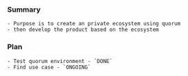 ### Summary
    - Purpose is to create an private ecosystem using quorum
    - then develop the product based on the ecosystem

### Plan
    - Test quorum environment - `DONE`
    - Find use case - `ONGOING`